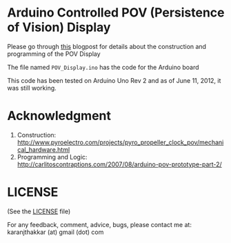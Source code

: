 # Arduino Controlled POV (Persistence of Vision) Display

Please go through [this](http://karanjthakkar.wordpress.com/2012/06/11/arduino-controlled-pov-display/) blogpost for details about the construction and programming of the POV Display

The file named ``POV_Display.ino`` has the code for the Arduino board

This code has been tested on Arduino Uno Rev 2 and as of June 11, 2012, it was still working.

# Acknowledgment

1. Construction: http://www.pyroelectro.com/projects/pyro_propeller_clock_pov/mechanical_hardware.html
2. Programming and Logic: http://carlitoscontraptions.com/2007/08/arduino-pov-prototype-part-2/

# LICENSE

(See the [LICENSE](https://github.com/karanjthakkar/face-extraction/blob/master/LICENSE.txt) file)

For any feedback, comment, advice, bugs, please contact me at:
karanjthakkar (at) gmail (dot) com
